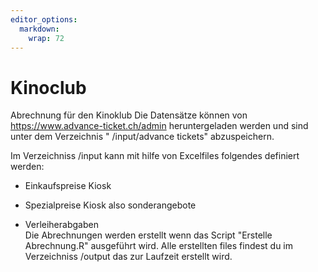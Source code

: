 ```yaml
---
editor_options: 
  markdown: 
    wrap: 72
---
```


# Kinoclub

Abrechnung für den Kinoklub Die Datensätze können von
<https://www.advance-ticket.ch/admin> heruntergeladen werden und sind
unter dem Verzeichnis " /input/advance tickets" abzuspeichern.

Im Verzeichniss /input kann mit hilfe von Excelfiles folgendes definiert
werden:

-   Einkaufspreise Kiosk

-   Spezialpreise Kiosk also sonderangebote

-   Verleiherabgaben \
    Die Abrechnungen werden erstellt wenn das Script "Erstelle
    Abrechnung.R" ausgeführt wird. Alle erstellten files findest du im
    Verzeichniss /output das zur Laufzeit erstellt wird.
